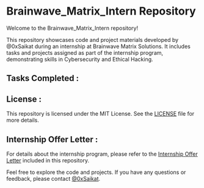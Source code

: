 # Brainwave_Matrix_Intern Repository
Welcome to the Brainwave_Matrix_Intern repository!

This repository showcases code and project materials developed by @0xSaikat during an internship at Brainwave Matrix Solutions. It includes tasks and projects assigned as part of the internship program, demonstrating skills in Cybersecurity and Ethical Hacking.

## Tasks Completed :

## License :
This repository is licensed under the MIT License. See the [LICENSE](./LICENSE) file for more details.

## Internship Offer Letter :
For details about the internship program, please refer to the [Internship Offer Letter](./Internship_Offer_Letter.pdf) included in this repository.

Feel free to explore the code and projects. If you have any questions or feedback, please contact [@0xSaikat](https://www.linkedin.com/in/0xSaikat/).
